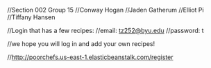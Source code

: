 //Section 002 Group 15
//Conway Hogan
//Jaden Gatherum
//Elliot Pi
//Tiffany Hansen

//Login that has a few recipes: 
//email: tz252@byu.edu
//password: t

//we hope you will log in and add your own recipes!

//http://poorchefs.us-east-1.elasticbeanstalk.com/register
